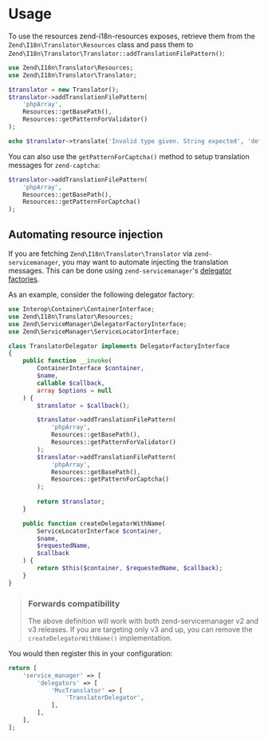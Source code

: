 # Usage

To use the resources zend-i18n-resources exposes, retrieve them from the
`Zend\I18n\Translator\Resources` class and pass them to
`Zend\I18n\Translator\Translator::addTranslationFilePattern()`:

```php
use Zend\I18n\Translator\Resources;
use Zend\I18n\Translator\Translator;

$translator = new Translator();
$translator->addTranslationFilePattern(
    'phpArray',
    Resources::getBasePath(),
    Resources::getPatternForValidator()
);

echo $translator->translate('Invalid type given. String expected', 'default', 'es');
```

You can also use the `getPatternForCaptcha()` method to setup translation messages for
`zend-captcha`:

```php
$translator->addTranslationFilePattern(
    'phpArray',
    Resources::getBasePath(),
    Resources::getPatternForCaptcha()
);
```

## Automating resource injection

If you are fetching `Zend\I18n\Translator\Translator` via `zend-servicemanager`,
you may want to automate injecting the translation messages. This can be done
using `zend-servicemanager`'s
[delegator factories](https://zendframework.github.io/zend-servicemanager/delegators/).

As an example, consider the following delegator factory:

```php
use Interop\Container\ContainerInterface;
use Zend\I18n\Translator\Resources;
use Zend\ServiceManager\DelegatorFactoryInterface;
use Zend\ServiceManager\ServiceLocatorInterface;

class TranslatorDelegator implements DelegatorFactoryInterface
{
    public function __invoke(
        ContainerInterface $container,
        $name,
        callable $callback,
        array $options = null
    ) {
        $translator = $callback();

        $translator->addTranslationFilePattern(
            'phpArray',
            Resources::getBasePath(),
            Resources::getPatternForValidator()
        );
        $translator->addTranslationFilePattern(
            'phpArray',
            Resources::getBasePath(),
            Resources::getPatternForCaptcha()
        );
        
        return $translator;
    }

    public function createDelegatorWithName(
        ServiceLocatorInterface $container,
        $name,
        $requestedName,
        $callback
    ) {
        return $this($container, $requestedName, $callback);
    }
}
```

> ### Forwards compatibility
>
> The above definition will work with both zend-servicemanager v2 and v3
> releases. If you are targeting only v3 and up, you can remove the
> `createDelegatorWithName()` implementation.

You would then register this in your configuration:

```php
return [
    'service_manager' => [
        'delegators' => [
            'MvcTranslator' => [
                'TranslatorDelegator',
            ],
        ],
    ],
];
```
